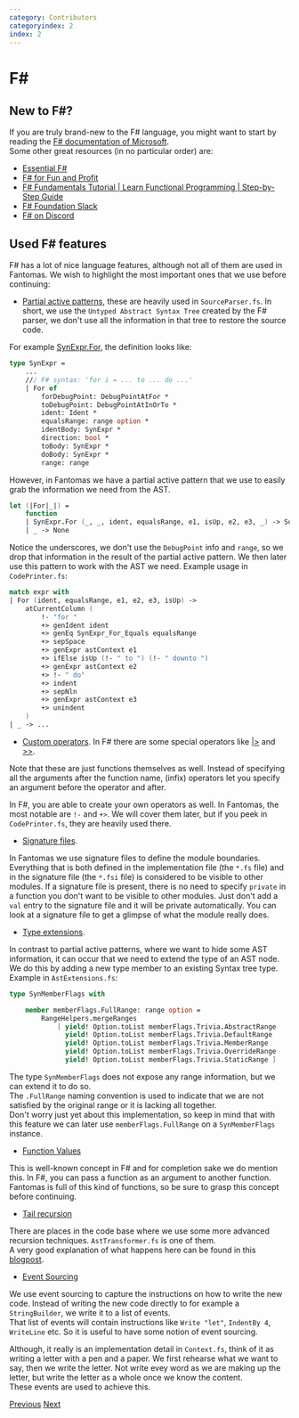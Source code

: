 ```yaml
---
category: Contributors
categoryindex: 2
index: 2
---
```

# F#

## New to F#?

If you are truly brand-new to the F# language, you might want to start by reading the [F# documentation of Microsoft](https://dotnet.microsoft.com/en-us/languages/fsharp).  
Some other great resources (in no particular order) are:

- [Essential F#](https://leanpub.com/essential-fsharp)
- [F# for Fun and Profit](https://fsharpforfunandprofit.com/)
- [F# Fundamentals Tutorial | Learn Functional Programming | Step-by-Step Guide](https://www.youtube.com/watch?v=SvOInBxPL30)
- [F# Foundation Slack](https://fsharp.org/guides/slack/)
- [F# on Discord](https://discord.com/invite/R6n7c54)

## Used F# features

F# has a lot of nice language features, although not all of them are used in Fantomas.
We wish to highlight the most important ones that we use before continuing:

- [Partial active patterns](https://docs.microsoft.com/en-us/dotnet/fsharp/language-reference/active-patterns#partial-active-patterns), these are heavily used in `SourceParser.fs`.
  In short, we use the `Untyped Abstract Syntax Tree` created by the F# parser, we don't use all the information in that tree to restore the source code.

For example [SynExpr.For](https://fsharp.github.io/fsharp-compiler-docs/reference/fsharp-compiler-syntax-synexpr.html#For), the definition looks like:

```fsharp
type SynExpr =
    ...
    /// F# syntax: 'for i = ... to ... do ...'
    | For of
        forDebugPoint: DebugPointAtFor *
        toDebugPoint: DebugPointAtInOrTo *
        ident: Ident *
        equalsRange: range option *
        identBody: SynExpr *
        direction: bool *
        toBody: SynExpr *
        doBody: SynExpr *
        range: range
```

  However, in Fantomas we have a partial active pattern that we use to easily grab the information we need from the AST.
```fsharp
let (|For|_|) =
    function
    | SynExpr.For (_, _, ident, equalsRange, e1, isUp, e2, e3, _) -> Some(ident, equalsRange, e1, e2, e3, isUp)
    | _ -> None  
```

Notice the underscores, we don't use the `DebugPoint` info and `range`, so we drop that information in the result of the partial active pattern.
We then later use this pattern to work with the AST we need.
Example usage in `CodePrinter.fs`:

```fsharp
match expr with
| For (ident, equalsRange, e1, e2, e3, isUp) ->
    atCurrentColumn (
        !- "for "
        +> genIdent ident
        +> genEq SynExpr_For_Equals equalsRange
        +> sepSpace
        +> genExpr astContext e1
        +> ifElse isUp (!- " to ") (!- " downto ")
        +> genExpr astContext e2
        +> !- " do"
        +> indent
        +> sepNln
        +> genExpr astContext e3
        +> unindent
    )
| _ -> ...
```

- [Custom operators](https://docs.microsoft.com/en-us/dotnet/fsharp/language-reference/operator-overloading#creating-new-operators). In F# there are some special operators like [|>](https://fsharp.github.io/fsharp-core-docs/reference/fsharp-core-operators.html#(|%3E)) and [>>](https://fsharp.github.io/fsharp-core-docs/reference/fsharp-core-operators.html#(%3E%3E)).  

Note that these are just functions themselves as well. Instead of specifying all the arguments after the function name, (infix) operators let you specify an argument before the operator and after. 

In F#, you are able to create your own operators as well. In Fantomas, the most notable are `!-` and `+>`. We will cover them later, but if you peek in `CodePrinter.fs`, they are heavily used there.

- [Signature files](https://docs.microsoft.com/en-us/dotnet/fsharp/language-reference/signature-files).

In Fantomas we use signature files to define the module boundaries. Everything that is both defined in the implementation file (the `*.fs` file) and in the signature file (the `*.fsi` file) is considered to be visible to other modules.
If a signature file is present, there is no need to specify `private` in a function you don't want to be visible to other modules. Just don't add a `val` entry to the signature file and it will be private automatically.
You can look at a signature file to get a glimpse of what the module really does.

- [Type extensions](https://docs.microsoft.com/en-us/dotnet/fsharp/language-reference/type-extensions).

In contrast to partial active patterns, where we want to hide some AST information, it can occur that we need to extend the type of an AST node.
We do this by adding a new type member to an existing Syntax tree type.
Example in `AstExtensions.fs`:

```fsharp
type SynMemberFlags with

    member memberFlags.FullRange: range option =
        RangeHelpers.mergeRanges
            [ yield! Option.toList memberFlags.Trivia.AbstractRange
              yield! Option.toList memberFlags.Trivia.DefaultRange
              yield! Option.toList memberFlags.Trivia.MemberRange
              yield! Option.toList memberFlags.Trivia.OverrideRange
              yield! Option.toList memberFlags.Trivia.StaticRange ]
```

The type `SynMemberFlags` does not expose any range information, but we can extend it to do so.  
The `.FullRange` naming convention is used to indicate that we are not satisfied by the original range or it is lacking all together.  
Don't worry just yet about this implementation, so keep in mind that with this feature we can later use `memberFlags.FullRange` on a `SynMemberFlags` instance.

- [Function Values](https://docs.microsoft.com/en-us/dotnet/fsharp/language-reference/functions/#function-values)

This is well-known concept in F# and for completion sake we do mention this. In F#, you can pass a function as an argument to another function.
Fantomas is full of this kind of functions, so be sure to grasp this concept before continuing.

- [Tail recursion](https://docs.microsoft.com/en-us/dotnet/fsharp/language-reference/functions/recursive-functions-the-rec-keyword#tail-recursion)

There are places in the code base where we use some more advanced recursion techniques. `AstTransformer.fs` is one of them.  
A very good explanation of what happens here can be found in this [blogpost](https://www.gresearch.co.uk/blog/article/advanced-recursion-techniques-in-f/).

- [Event Sourcing](https://medium.com/@dzoukr/event-sourcing-step-by-step-in-f-be808aa0ca18)

We use event sourcing to capture the instructions on how to write the new code. Instead of writing the new code directly to for example a `StringBuilder`, we write it to a list of events.  
That list of events will contain instructions like `Write "let"`, `IndentBy 4`, `WriteLine` etc. So it is useful to have some notion of event sourcing.

Although, it really is an implementation detail in `Context.fs`, think of it as writing a letter with a pen and a paper.
We first rehearse what we want to say, then we write the letter. Not write evey word as we are making up the letter, but write the letter as a whole once we know the content.  
These events are used to achieve this.

<div class="d-flex justify-content-between my-4">
  <a href="./index.html">Previous</a>
  <a href="./Getting%20Started.html">Next</a>
</div>